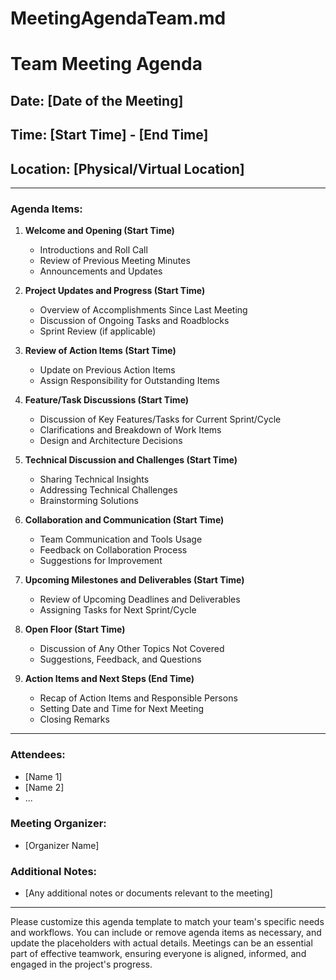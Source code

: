 # MeetingAgendaTeam.md

# Team Meeting Agenda

## Date: [Date of the Meeting]
## Time: [Start Time] - [End Time]
## Location: [Physical/Virtual Location]

---

### Agenda Items:

1. **Welcome and Opening (Start Time)**
   - Introductions and Roll Call
   - Review of Previous Meeting Minutes
   - Announcements and Updates

2. **Project Updates and Progress (Start Time)**
   - Overview of Accomplishments Since Last Meeting
   - Discussion of Ongoing Tasks and Roadblocks
   - Sprint Review (if applicable)

3. **Review of Action Items (Start Time)**
   - Update on Previous Action Items
   - Assign Responsibility for Outstanding Items

4. **Feature/Task Discussions (Start Time)**
   - Discussion of Key Features/Tasks for Current Sprint/Cycle
   - Clarifications and Breakdown of Work Items
   - Design and Architecture Decisions

5. **Technical Discussion and Challenges (Start Time)**
   - Sharing Technical Insights
   - Addressing Technical Challenges
   - Brainstorming Solutions

6. **Collaboration and Communication (Start Time)**
   - Team Communication and Tools Usage
   - Feedback on Collaboration Process
   - Suggestions for Improvement

7. **Upcoming Milestones and Deliverables (Start Time)**
   - Review of Upcoming Deadlines and Deliverables
   - Assigning Tasks for Next Sprint/Cycle

8. **Open Floor (Start Time)**
   - Discussion of Any Other Topics Not Covered
   - Suggestions, Feedback, and Questions

9. **Action Items and Next Steps (End Time)**
   - Recap of Action Items and Responsible Persons
   - Setting Date and Time for Next Meeting
   - Closing Remarks

---

### Attendees:

- [Name 1]
- [Name 2]
- ...

### Meeting Organizer:

- [Organizer Name]

### Additional Notes:

- [Any additional notes or documents relevant to the meeting]

---

Please customize this agenda template to match your team's specific needs and workflows. You can include or remove agenda items as necessary, and update the placeholders with actual details. Meetings can be an essential part of effective teamwork, ensuring everyone is aligned, informed, and engaged in the project's progress.
